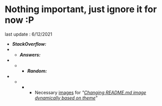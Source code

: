 # Nothing important, just ignore it for now :P
last update : 6/12/2021

* ***StackOverflow:***
* * ***Answers:***
* * * ***Random:***
* * * * Necessary [images][1] for *"[Changing README.md image dynamically based on theme][2]"*



[1]: /StackOverflow/Answers/70200610_11465149
[2]: https://stackoverflow.com/a/70200610/11465149